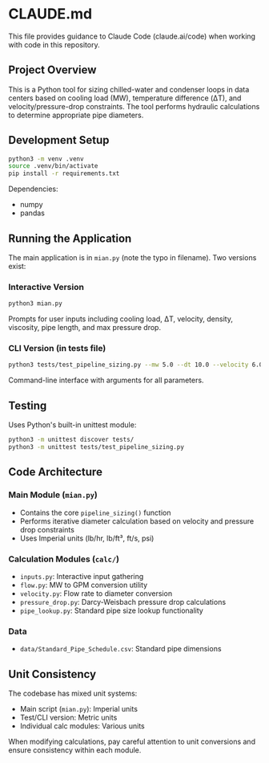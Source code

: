 # CLAUDE.md

This file provides guidance to Claude Code (claude.ai/code) when working with code in this repository.

## Project Overview

This is a Python tool for sizing chilled-water and condenser loops in data centers based on cooling load (MW), temperature difference (ΔT), and velocity/pressure-drop constraints. The tool performs hydraulic calculations to determine appropriate pipe diameters.

## Development Setup

```bash
python3 -m venv .venv
source .venv/bin/activate
pip install -r requirements.txt
```

Dependencies:
- numpy
- pandas

## Running the Application

The main application is in `mian.py` (note the typo in filename). Two versions exist:

### Interactive Version
```bash
python3 mian.py
```
Prompts for user inputs including cooling load, ΔT, velocity, density, viscosity, pipe length, and max pressure drop.

### CLI Version (in tests file)
```bash
python3 tests/test_pipeline_sizing.py --mw 5.0 --dt 10.0 --velocity 6.0
```
Command-line interface with arguments for all parameters.

## Testing

Uses Python's built-in unittest module:
```bash
python3 -m unittest discover tests/
python3 -m unittest tests/test_pipeline_sizing.py
```

## Code Architecture

### Main Module (`mian.py`)
- Contains the core `pipeline_sizing()` function
- Performs iterative diameter calculation based on velocity and pressure drop constraints
- Uses Imperial units (lb/hr, lb/ft³, ft/s, psi)

### Calculation Modules (`calc/`)
- `inputs.py`: Interactive input gathering
- `flow.py`: MW to GPM conversion utility
- `velocity.py`: Flow rate to diameter conversion
- `pressure_drop.py`: Darcy-Weisbach pressure drop calculations
- `pipe_lookup.py`: Standard pipe size lookup functionality

### Data
- `data/Standard_Pipe_Schedule.csv`: Standard pipe dimensions

## Unit Consistency

The codebase has mixed unit systems:
- Main script (`mian.py`): Imperial units
- Test/CLI version: Metric units  
- Individual calc modules: Various units

When modifying calculations, pay careful attention to unit conversions and ensure consistency within each module.